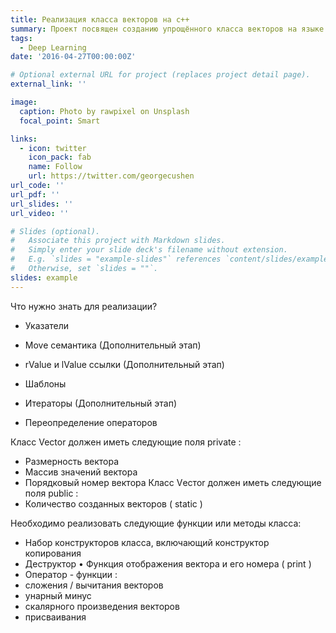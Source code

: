 ```yaml
---
title: Реализация класса векторов на c++ 
summary: Проект посвящен созданию упрощённого класса векторов на языке программирования c++.
tags:
  - Deep Learning
date: '2016-04-27T00:00:00Z'

# Optional external URL for project (replaces project detail page).
external_link: ''

image:
  caption: Photo by rawpixel on Unsplash
  focal_point: Smart

links:
  - icon: twitter
    icon_pack: fab
    name: Follow
    url: https://twitter.com/georgecushen
url_code: ''
url_pdf: ''
url_slides: ''
url_video: ''

# Slides (optional).
#   Associate this project with Markdown slides.
#   Simply enter your slide deck's filename without extension.
#   E.g. `slides = "example-slides"` references `content/slides/example-slides.md`.
#   Otherwise, set `slides = ""`.
slides: example
---
```


Что нужно знать для реализации?

- Указатели

- Move семантика (Дополнительный этап)

- rValue и lValue ссылки (Дополнительный этап)

- Шаблоны

- Итераторы (Дополнительный этап)

- Переопределение операторов

Класс Vector должен иметь следующие поля рrivate : 
- Размерность вектора
- Массив значений вектора
- Порядковый номер вектора
Класс Vестоr должен иметь следующие поля public :
- Количество созданных векторов ( static ) 

 Необходимо реализовать следующие функции или методы класса: 
 
- Набор конструкторов класса, включающий конструктор копирования 
- Деструктор • Функция отображения вектора и его номера ( print ) 
- Оператор - функции : 
 - сложения / вычитания векторов
 - унарный минус 
 - скалярного произведения векторов
 - присваивания

